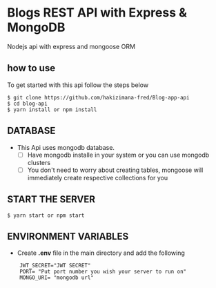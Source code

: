 # Blogs REST API with Express & MongoDB

Nodejs api with express and mongoose ORM

## how to use

To get started with this api follow the steps below

```shell
$ git clone https://github.com/hakizimana-fred/Blog-app-api
$ cd blog-api
$ yarn install or npm install
```

## DATABASE
* This Api  uses mongodb database.
  * [ ] Have mongodb installe in your system or you can use mongodb clusters
  * [ ] You don't need to worry about creating tables, mongoose will immediately create respective collections for you
## START THE SERVER 
```shell
$ yarn start or npm start

```
## ENVIRONMENT VARIABLES

* Create **.env** file in the main directory and add the following

```shell
    JWT_SECRET="JWT SECRET"
    PORT= "Put port number you wish your server to run on"
    MONGO_URI= "mongodb url"
```

